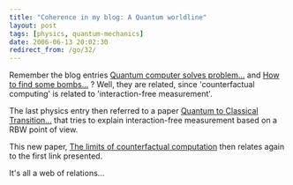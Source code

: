 ```yaml
---
title: "Coherence in my blog: A Quantum worldline"
layout: post
tags: [physics, quantum-mechanics]
date: 2006-06-13 20:02:30
redirect_from: /go/32/
---
```


Remember the blog entries [Quantum computer solves problem...](/?q=node/15) and [How to find some bombs...](/?q=node/18) ? Well, they are related, since 'counterfactual computing' is related to 'interaction-free measurement'.

The last physics entry then referred to a paper [Quantum to Classical Transition...](http://arxiv.org/abs/quant-ph/0605105) that tries to explain interaction-free measurement based on a RBW point of view.

This new paper, [The limits of counterfactual computation](http://arxiv.org/abs/quant-ph/0606092) then relates again to the first link presented.

It's all a web of relations...